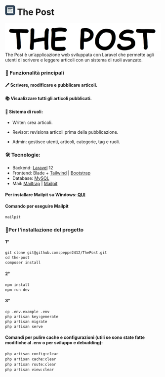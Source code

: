 # ![Dasboard](screenshots/favicon.png) The Post
![Dashboard](screenshots/the-post.png)
The Post è un’applicazione web sviluppata con Laravel che permette agli utenti di scrivere e leggere articoli con un sistema di ruoli avanzato.
### 🎯 Funzionalità principali
#### 🖊️ Scrivere, modificare e pubblicare articoli.
#### 📚 Visualizzare tutti gli articoli pubblicati.
#### 🔑 Sistema di ruoli:
- Writer: crea articoli.

- Revisor: revisiona articoli prima della pubblicazione.

- Admin: gestisce utenti, articoli, categorie, tag e ruoli.
### 🛠️ Tecnologie:
- Backend: [Laravel](https://laravel.com/) 12
- Frontend: Blade + [Tailwind](https://tailwindcss.com/) | [Bootstrap](https://getbootstrap.com/)
- Database: [MySQL](https://www.mysql.com/it/)
- Mail: [Mailtrap](https://mailtrap.io/) | [Mailpit](https://mailpit.axllent.org/)
#### Per installare Mailpit su Windows: [QUI](https://github.com/axllent/mailpit/releases)
#### Comando per eseguire Mailpit
```bash
mailpit
```
### 🚀Per l'installazione del progetto
#### 1°
```
git clone git@github.com:peppe2412/ThePost.git
cd the-post
composer install
```
#### 2°
```
npm install
npm run dev
```
#### 3°
```
cp .env.example .env
php artisan key:generate
php artisan migrate 
php artisan serve
```
#### Comandi per pulire cache e configurazioni (utili se sono state fatte modifiche al .env o per sviluppo e debudding):
```bash
php artisan config:clear
php artisan cache:clear
php artisan route:clear
php artisan view:clear
```
